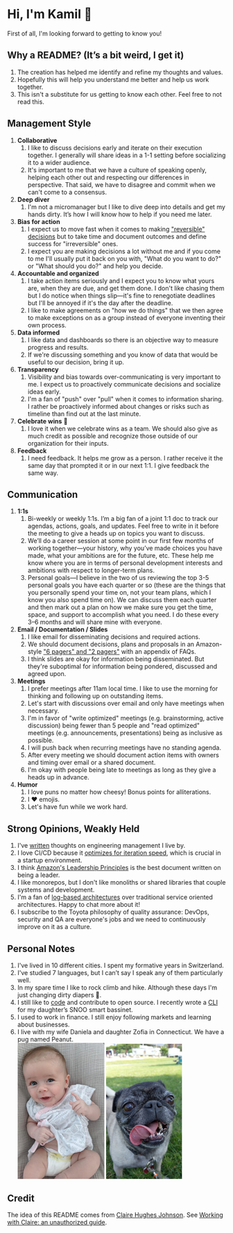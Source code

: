 # Hi, I'm Kamil :wave:

First of all, I'm looking forward to getting to know you!

## Why a README? (It’s a bit weird, I get it)

1. The creation has helped me identify and refine my thoughts and values.
1. Hopefully this will help you understand me better and help us work together.
1. This isn't a substitute for us getting to know each other. Feel free to not read this.

## Management Style

1. **Collaborative**  
    1. I like to discuss decisions early and iterate on their execution together. I
    generally will share ideas in a 1-1 setting before socializing it to a wider
    audience.
    1. It's important to me that we have a culture of speaking openly,
    helping each other out and respecting our differences in perspective. That said,
    we have to disagree and commit when we can't come to a consensus.
1. **Deep diver** 
    1. I'm not a micromanager but I like to dive deep into details and get my hands
    dirty. It’s how I will know how to help if you need me later.
1. **Bias for action**
    1. I expect us to move fast when it comes to making ["reversible" decisions](https://github.com/ksindi/managers-playbook#making-decisions)
    but to take time and document outcomes and define success for "irreversible" ones.
    1. I expect you are making decisions a lot without me and if you come to me I'll
    usually put it back on you with, "What do you want to do?" or "What should you
    do?" and help you decide.
1. **Accountable and organized**
    1. I take action items seriously and I expect you to know what yours are,
    when they are due, and get them done. I don't like chasing them but I do
    notice when things slip—it's fine to renegotiate deadlines but I'll be annoyed
    if it's the day after the deadline.
    1. I like to make agreements on "how we do things" that we then agree to
    make exceptions on as a group instead of everyone inventing their own process.
1. **Data informed**
    1. I like data and dashboards so there is an objective way to measure progress and
    results.
    1. If we're discussing something and you know of data that would
    be useful to our decision, bring it up.
1. **Transparency**
    1. Visibility and bias towards over-communicating is very important to me. I expect
    us to proactively communicate decisions and socialize ideas early.
    1. I'm a fan of "push" over "pull" when it comes to information sharing. I rather be
    proactively informed about changes or risks such as timeline than find out at the last minute.
1. **Celebrate wins** :tada:
    1. I love it when we celebrate wins as a team. We should also give as much
    credit as possible and recognize those outside of our organization for their inputs.
1. **Feedback**
    1. I need feedback. It helps me grow as a person. I rather receive it the same day that
    prompted it or in our next 1:1. I give feedback the same way.

## Communication

1. **1:1s**
    1. Bi-weekly or weekly 1:1s. I’m a big fan of a joint 1:1 doc to track our agendas,
    actions, goals, and updates. Feel free to write in it before the meeting to give a
    heads up on topics you want to discuss.
    1. We’ll do a career session at some point in our first few months of working
    together—your history, why you’ve made choices you have made, what your
    ambitions are for the future, etc. These help me know where you are in terms of
    personal development interests and ambitions with respect to longer-term
    plans.
    1. Personal goals—I believe in the two of us reviewing the top 3-5 personal goals
    you have each quarter or so (these are the things that you personally spend your
    time on, not your team plans, which I know you also spend time on). We can
    discuss them each quarter and then mark out a plan on how we make sure you
    get the time, space, and support to accomplish what you need. I do these every
    3–6 months and will share mine with everyone.
1. **Email / Documentation / Slides**
    1. I like email for disseminating decisions and required actions.
    1. We should document decisions, plans and proposals in an Amazon-style
    ["6 pagers" and "2 pagers"](https://medium.com/@inowland/using-6-page-and-2-page-documents-to-make-organizational-decisions-3216badde909)
    with an appendix of FAQs.
    1. I think slides are okay for information being disseminated. But they're
    suboptimal for information being pondered, discussed and agreed upon.
1. **Meetings**
    1. I prefer meetings after 11am local time. I like to use the morning for
    thinking and following up on outstanding items.
    1. Let's start with discussions over email and only have meetings when necessary.
    1. I'm in favor of "write optimized" meetings (e.g. brainstorming, active discussion)
    being fewer than 5 people and "read optimized" meetings (e.g.
    announcements, presentations) being as inclusive as possible.
    1. I will push back when recurring meetings have no standing agenda.
    1. After every meeting we should document action items with owners and timing over email
    or a shared document.
    1. I'm okay with people being late to meetings as long as they give a heads up in
    advance.
1. **Humor**
    1. I love puns no matter how cheesy! Bonus points for alliterations.
    1. I :heart: emojis.
    1. Let's have fun while we work hard.

## Strong Opinions, Weakly Held

1. I've [written](https://github.com/ksindi/managers-playbook) thoughts on engineering management I live by.
1. I love CI/CD because it [optimizes for
iteration speed](https://erikbern.com/2017/07/06/optimizing-for-iteration-speed.html), which is crucial in a startup environment.
1. I think [Amazon's Leadership Principles](https://www.amazon.jobs/en/principles) is the best document written on being a leader.
1. I like monorepos, but I don't like monoliths or shared libraries that couple systems and
development.
1. I'm a fan of [log-based architectures](https://www.slideshare.net/KamilSindi/polylog-a-logbased-architecture-for-distributed-systems) over traditional service oriented architectures. Happy to chat more about it!
1. I subscribe to the Toyota philosophy of quality assurance:
DevOps, security and QA are everyone's jobs and we need to continuously improve on it as a culture.

## Personal Notes

1. I've lived in 10 different cities. I spent my formative years in Switzerland.
2. I've studied 7 languages, but I can’t say I speak any of them particularly well.
3. In my spare time I like to rock climb and hike. Although these days I'm just changing dirty diapers :baby:.
4. I still like to [code](https://github.com/ksindi) and contribute to open source. I recently wrote a [CLI](https://github.com/ksindi/snoo)​ for my daughter’s SNOO smart bassinet.
5. I used to work in finance. I still enjoy following markets and learning about businesses.
6. I live with my wife Daniela and daughter Zofia in Connecticut. We have a pug named Peanut.  
    <img src="images/zofia.jpg" width="200">
    <img src="images/peanut.jpg" width="175">

## Credit

The idea of this README comes from [Claire Hughes Johnson](https://www.linkedin.com/in/claire-hughes-johnson-7058).
See [Working with Claire: an unauthorized guide](http://growth.eladgil.com/book/the-role-of-the-ceo/insights-working-with-claire/).
